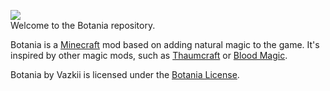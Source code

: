 ![](https://github.com/Vazkii/Botania/blob/master/web/img/logo.png)  
Welcome to the Botania repository.  

Botania is a [Minecraft](https://minecraft.net/) mod based on adding natural magic to the game. It's inspired by other magic mods, such as [Thaumcraft](http://www.minecraftforum.net/topic/2011841-) or [Blood Magic](http://www.minecraftforum.net/topic/1899223-).  

Botania by Vazkii is licensed under the [Botania License](http://vazkii.us/mod/Botania/license.php).
